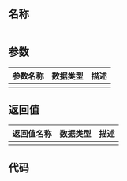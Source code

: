 ## 名称

```

```

## 参数

| 参数名称 | 数据类型 | 描述 |
| :--- | :--- | :--- |
|  |  |  |

## 返回值

| 返回值名称 | 数据类型 | 描述 |
| :--- | :--- | :--- |
|  |  |  |

## 代码

```

```



